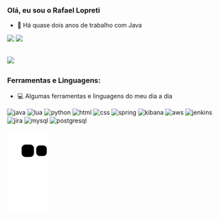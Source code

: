 ### Olá, eu sou o Rafael Lopreti

- 🎉 Há quase dois anos de trabalho com Java

<div> 
  <a href = "mailto:rafael.lopreti@gmail.com"><img src="https://img.shields.io/badge/-Gmail-%23333?style=for-the-badge&logo=gmail&logoColor=white" target="_blank"></a>
  <a href="https://www.linkedin.com/in/allan-lopreti" target="_blank"><img src="https://img.shields.io/badge/-LinkedIn-%230077B5?style=for-the-badge&logo=linkedin&logoColor=white" target="_blank"></a> 
</div>

##

<a href="https://github.com/anuraghazra/github-readme-stats">
  <img height=200 align="center" src="https://github-readme-stats.vercel.app/api?username=RafaelLopreti&show_icons=true&theme=tokyonight" />
</a>
<!-- <a href="https://github.com/anuraghazra/convoychat">
  <img height=200 align="center" src="https://github-readme-stats.vercel.app/api/top-langs?username=RafaelLopreti&theme=tokyonight&layout=compact&langs_count=8&card_width=320" />
</a> -->

##

### Ferramentas e Linguagens:

- 💻 Algumas ferramentas e linguagens do meu dia a dia
<div style="display: inline_block">
  <img align="center" alt="java" height="40" width="40" src="https://cdn.jsdelivr.net/gh/devicons/devicon/icons/java/java-original-wordmark.svg"/>
  <img align="center" alt="lua" height="40" width="40" src="https://cdn.jsdelivr.net/gh/devicons/devicon/icons/lua/lua-original-wordmark.svg"/>
  <img align="center" alt="python" height="40" width="40" src="https://cdn.jsdelivr.net/gh/devicons/devicon/icons/python/python-original.svg"/>
  <img align="center" alt="html" height="40" width="40" src="https://cdn.jsdelivr.net/gh/devicons/devicon/icons/html5/html5-original.svg"/>
  <img align="center" alt="css" height="40" width="40" src="https://cdn.jsdelivr.net/gh/devicons/devicon/icons/css3/css3-original.svg">
  <img align="center" alt="spring" height="40" width="40" src="https://cdn.jsdelivr.net/gh/devicons/devicon/icons/spring/spring-original-wordmark.svg"/>
  <img align="center" alt="kibana" height="40" width="40" src="https://www.vectorlogo.zone/logos/elasticco_kibana/elasticco_kibana-icon.svg"/>
  <img align="center" alt="aws" height="40" width="40" src="https://cdn.jsdelivr.net/gh/devicons/devicon/icons/amazonwebservices/amazonwebservices-original.svg"/>
  <img align="center" alt="jenkins" height="40" width="40" src="https://cdn.jsdelivr.net/gh/devicons/devicon/icons/jenkins/jenkins-original.svg"/>
  <img align="center" alt="jira" height="40" width="40" src="https://cdn.jsdelivr.net/gh/devicons/devicon/icons/jira/jira-original.svg" />
  <img align="center" alt="mysql" height="50" width="50" src="https://cdn.jsdelivr.net/gh/devicons/devicon/icons/mysql/mysql-original-wordmark.svg"/>
  <img align="center" alt="postgresql" height="40" width="40" src="https://cdn.jsdelivr.net/gh/devicons/devicon/icons/postgresql/postgresql-plain-wordmark.svg"/>   
</div>

![snake gif](https://github.com/RafaelLopreti/RafaelLopreti/blob/output/github-contribution-grid-snake.svg)
